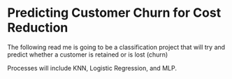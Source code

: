 # Predicting Customer Churn for Cost Reduction


The following read me is going to be a classification project that will try and predict whether a customer is retained or is lost (churn)

Processes will include KNN, Logistic Regression, and MLP.